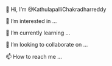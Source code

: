 👋 Hi, I’m @KathulapalliChakradharreddy

👀 I’m interested in ...

🌱 I’m currently learning ...

💞️ I’m looking to collaborate on ...

📫 How to reach me ...
